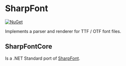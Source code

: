 # SharpFont

[![NuGet](https://img.shields.io/nuget/v/SharpFontCore.svg)](https://www.nuget.org/packages/SharpFontCore/)

Implements a parser and renderer for TTF / OTF font files.

## SharpFontCore

Is a .NET Standard port of [SharpFont](https://github.com/MikePopoloski/SharpFont).
